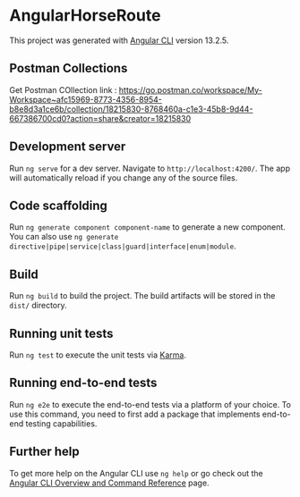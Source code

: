 # AngularHorseRoute

This project was generated with [Angular CLI](https://github.com/angular/angular-cli) version 13.2.5.

## Postman Collections

Get Postman COllection link : 
https://go.postman.co/workspace/My-Workspace~afc15969-8773-4356-8954-b8e8d3a1ce6b/collection/18215830-8768460a-c1e3-45b8-9d44-667386700cd0?action=share&creator=18215830

## Development server

Run `ng serve` for a dev server. Navigate to `http://localhost:4200/`. The app will automatically reload if you change any of the source files.

## Code scaffolding

Run `ng generate component component-name` to generate a new component. You can also use `ng generate directive|pipe|service|class|guard|interface|enum|module`.

## Build

Run `ng build` to build the project. The build artifacts will be stored in the `dist/` directory.

## Running unit tests

Run `ng test` to execute the unit tests via [Karma](https://karma-runner.github.io).

## Running end-to-end tests

Run `ng e2e` to execute the end-to-end tests via a platform of your choice. To use this command, you need to first add a package that implements end-to-end testing capabilities.

## Further help

To get more help on the Angular CLI use `ng help` or go check out the [Angular CLI Overview and Command Reference](https://angular.io/cli) page.
